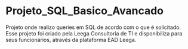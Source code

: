 # Projeto_SQL_Basico_Avancado
Projeto onde realizo queries em SQL de acordo com o que é solicitado. Esse projeto foi criado pela Leega Consultoria de TI e disponibiliza para seus funcionários, através da plataforma EAD Leega. 
